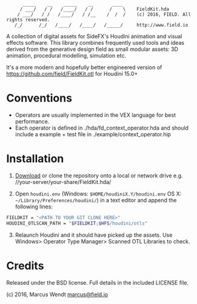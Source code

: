 
```
      _____    __    _____    __       ____
     / ___/   / /   /____/   / /      /    \    FieldKit.hda
    / ___/   / /   /____/   / /__    /  /  /    (c) 2016, FIELD. All rights reserved.
   /_/      /_/   /____/   /____/   /_____/     http://www.field.io

```

A collection of digital assets for SideFX's Houdini animation and visual effects software.
This library combines frequently used tools and ideas derived from the generative design field as small modular assets: 3D animation, procedural modelling, simulation etc.

It's a more modern and hopefully better engineered version of https://github.com/field/FieldKit.otl for Houdini 15.0+


# Conventions

* Operators are usually implemented in the VEX language for best performance.
* Each operator is defined in ./hda/fd_context_operator.hda and should include a example + test file in ./example/context_operator.hip


# Installation

1. [Download](//github.com/field/FieldKit.hda/archive/master.zip) or clone the repository onto a local or network drive e.g. //your-server/your-share/FieldKit.hda/

2. Open ```houdini.env``` (Windows: ```$HOME/houdiniX.Y/houdini.env``` OS X: ```~/Library/Preferences/houdini/```) in a text editor and append the following lines:
```Bash
FIELDKIT = "<PATH TO YOUR GIT CLONE HERE>"
HOUDINI_OTLSCAN_PATH = "$FIELDKIT;$HFS/houdini/otls"
```

3. Relaunch Houdini and it should have picked up the assets. Use Windows> Operator Type Manager> Scanned OTL Libraries to check.



Credits
=======

Released under the BSD license.  Full details in the included LICENSE file.

(c) 2016, Marcus Wendt <marcus@field.io>
